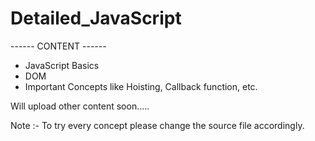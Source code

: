 # Detailed_JavaScript

------ CONTENT ------
* JavaScript Basics
* DOM
* Important Concepts like Hoisting, Callback function, etc.

Will upload other content soon..... 

Note :- To try every concept please change the source file accordingly.
